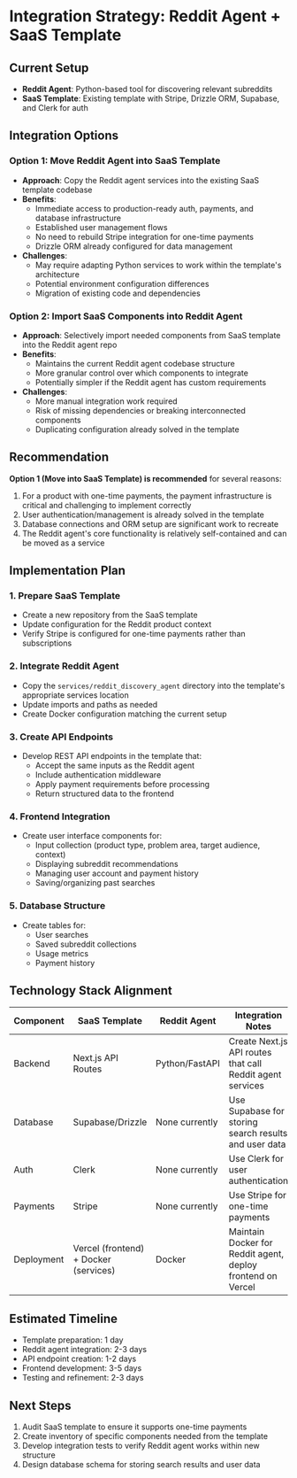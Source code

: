 # Integration Strategy: Reddit Agent + SaaS Template

## Current Setup
- **Reddit Agent**: Python-based tool for discovering relevant subreddits
- **SaaS Template**: Existing template with Stripe, Drizzle ORM, Supabase, and Clerk for auth

## Integration Options

### Option 1: Move Reddit Agent into SaaS Template
- **Approach**: Copy the Reddit agent services into the existing SaaS template codebase
- **Benefits**:
  - Immediate access to production-ready auth, payments, and database infrastructure
  - Established user management flows
  - No need to rebuild Stripe integration for one-time payments
  - Drizzle ORM already configured for data management
- **Challenges**:
  - May require adapting Python services to work within the template's architecture
  - Potential environment configuration differences
  - Migration of existing code and dependencies

### Option 2: Import SaaS Components into Reddit Agent
- **Approach**: Selectively import needed components from SaaS template into the Reddit agent repo
- **Benefits**:
  - Maintains the current Reddit agent codebase structure
  - More granular control over which components to integrate
  - Potentially simpler if the Reddit agent has custom requirements
- **Challenges**:
  - More manual integration work required
  - Risk of missing dependencies or breaking interconnected components
  - Duplicating configuration already solved in the template

## Recommendation

**Option 1 (Move into SaaS Template) is recommended** for several reasons:
1. For a product with one-time payments, the payment infrastructure is critical and challenging to implement correctly
2. User authentication/management is already solved in the template
3. Database connections and ORM setup are significant work to recreate
4. The Reddit agent's core functionality is relatively self-contained and can be moved as a service

## Implementation Plan

### 1. Prepare SaaS Template
- Create a new repository from the SaaS template
- Update configuration for the Reddit product context
- Verify Stripe is configured for one-time payments rather than subscriptions

### 2. Integrate Reddit Agent
- Copy the `services/reddit_discovery_agent` directory into the template's appropriate services location
- Update imports and paths as needed
- Create Docker configuration matching the current setup

### 3. Create API Endpoints
- Develop REST API endpoints in the template that:
  - Accept the same inputs as the Reddit agent
  - Include authentication middleware
  - Apply payment requirements before processing
  - Return structured data to the frontend

### 4. Frontend Integration
- Create user interface components for:
  - Input collection (product type, problem area, target audience, context)
  - Displaying subreddit recommendations
  - Managing user account and payment history
  - Saving/organizing past searches

### 5. Database Structure
- Create tables for:
  - User searches
  - Saved subreddit collections
  - Usage metrics
  - Payment history

## Technology Stack Alignment

| Component | SaaS Template | Reddit Agent | Integration Notes |
|-----------|---------------|--------------|-------------------|
| Backend | Next.js API Routes | Python/FastAPI | Create Next.js API routes that call Reddit agent services |
| Database | Supabase/Drizzle | None currently | Use Supabase for storing search results and user data |
| Auth | Clerk | None currently | Use Clerk for user authentication |
| Payments | Stripe | None currently | Use Stripe for one-time payments |
| Deployment | Vercel (frontend) + Docker (services) | Docker | Maintain Docker for Reddit agent, deploy frontend on Vercel |

## Estimated Timeline
- Template preparation: 1 day
- Reddit agent integration: 2-3 days
- API endpoint creation: 1-2 days
- Frontend development: 3-5 days
- Testing and refinement: 2-3 days

## Next Steps
1. Audit SaaS template to ensure it supports one-time payments
2. Create inventory of specific components needed from the template
3. Develop integration tests to verify Reddit agent works within new structure
4. Design database schema for storing search results and user data 